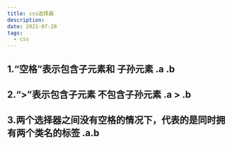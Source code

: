 ```yaml
---
title: css选择器
description: 
date: 2021-07-28
tags:
  - css
---
```

## 1.“空格”表示包含子元素和   子孙元素 .a .b

## 2.“>”表示包含子元素    不包含子孙元素 .a > .b

## 3.两个选择器之间没有空格的情况下，代表的是同时拥有两个类名的标签 .a.b
